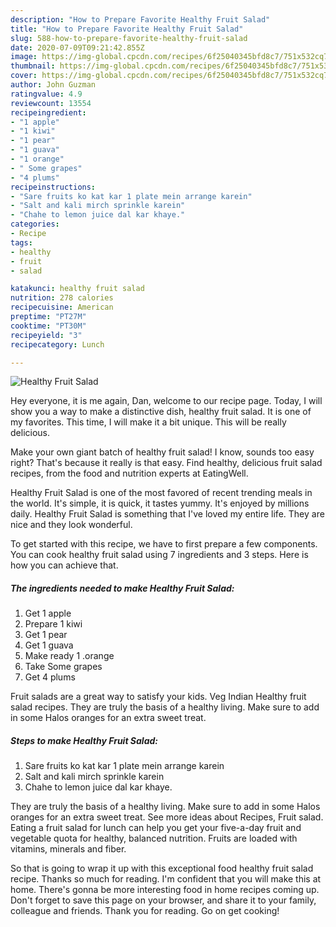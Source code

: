 ```yaml
---
description: "How to Prepare Favorite Healthy Fruit Salad"
title: "How to Prepare Favorite Healthy Fruit Salad"
slug: 588-how-to-prepare-favorite-healthy-fruit-salad
date: 2020-07-09T09:21:42.855Z
image: https://img-global.cpcdn.com/recipes/6f25040345bfd8c7/751x532cq70/healthy-fruit-salad-recipe-main-photo.jpg
thumbnail: https://img-global.cpcdn.com/recipes/6f25040345bfd8c7/751x532cq70/healthy-fruit-salad-recipe-main-photo.jpg
cover: https://img-global.cpcdn.com/recipes/6f25040345bfd8c7/751x532cq70/healthy-fruit-salad-recipe-main-photo.jpg
author: John Guzman
ratingvalue: 4.9
reviewcount: 13554
recipeingredient:
- "1 apple"
- "1 kiwi"
- "1 pear"
- "1 guava"
- "1 orange"
- " Some grapes"
- "4 plums"
recipeinstructions:
- "Sare fruits ko kat kar 1 plate mein arrange karein"
- "Salt and kali mirch sprinkle karein"
- "Chahe to lemon juice dal kar khaye."
categories:
- Recipe
tags:
- healthy
- fruit
- salad

katakunci: healthy fruit salad 
nutrition: 278 calories
recipecuisine: American
preptime: "PT27M"
cooktime: "PT30M"
recipeyield: "3"
recipecategory: Lunch

---
```



![Healthy Fruit Salad](https://img-global.cpcdn.com/recipes/6f25040345bfd8c7/751x532cq70/healthy-fruit-salad-recipe-main-photo.jpg)

Hey everyone, it is me again, Dan, welcome to our recipe page. Today, I will show you a way to make a distinctive dish, healthy fruit salad. It is one of my favorites. This time, I will make it a bit unique. This will be really delicious.

Make your own giant batch of healthy fruit salad! I know, sounds too easy right? That&#39;s because it really is that easy. Find healthy, delicious fruit salad recipes, from the food and nutrition experts at EatingWell.

Healthy Fruit Salad is one of the most favored of recent trending meals in the world. It's simple, it is quick, it tastes yummy. It's enjoyed by millions daily. Healthy Fruit Salad is something that I've loved my entire life. They are nice and they look wonderful.


To get started with this recipe, we have to first prepare a few components. You can cook healthy fruit salad using 7 ingredients and 3 steps. Here is how you can achieve that.

<!--inarticleads1-->

##### The ingredients needed to make Healthy Fruit Salad:

1. Get 1 apple
1. Prepare 1 kiwi
1. Get 1 pear
1. Get 1 guava
1. Make ready 1 .orange
1. Take  Some grapes
1. Get 4 plums


Fruit salads are a great way to satisfy your kids. Veg Indian Healthy fruit salad recipes. They are truly the basis of a healthy living. Make sure to add in some Halos oranges for an extra sweet treat. 

<!--inarticleads2-->

##### Steps to make Healthy Fruit Salad:

1. Sare fruits ko kat kar 1 plate mein arrange karein
1. Salt and kali mirch sprinkle karein
1. Chahe to lemon juice dal kar khaye.


They are truly the basis of a healthy living. Make sure to add in some Halos oranges for an extra sweet treat. See more ideas about Recipes, Fruit salad. Eating a fruit salad for lunch can help you get your five-a-day fruit and vegetable quota for healthy, balanced nutrition. Fruits are loaded with vitamins, minerals and fiber. 

So that is going to wrap it up with this exceptional food healthy fruit salad recipe. Thanks so much for reading. I'm confident that you will make this at home. There's gonna be more interesting food in home recipes coming up. Don't forget to save this page on your browser, and share it to your family, colleague and friends. Thank you for reading. Go on get cooking!

